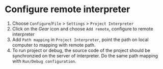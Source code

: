 # Configure remote interpreter

1. Choose `Configure`/`File` > `Settings` > `Project Interpreter`
2. Click on the _Gear_ icon and choose `Add remote`, configure to remote interpreter
3. Add `Path mapping` in `Project Interpreter`, point the path on local computer to mapping with remote path.
4. To run project or debug, the source code of the project should be synchronzied on the server of interpreter. Do the same path mapping with `Run/Debug configuration`.
